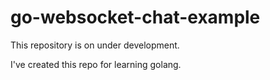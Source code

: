 # go-websocket-chat-example

This repository is on under development.

I've created this repo for learning golang.
